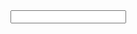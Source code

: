 <?xml version="1.0" encoding="UTF-8" standalone="no"?>
<process version="5.1.002">
  <context>
    <input/>
    <output/>
    <macros/>
  </context>
  <operator activated="true" class="process" compatibility="5.1.002" expanded="true" name="Process">
    <process expanded="true" height="370" width="748">
      <operator activated="true" class="retrieve" compatibility="5.1.002" expanded="true" height="60" name="Retrieve (2)" width="90" x="45" y="75">
        <parameter key="repository_entry" value="//Samples/data/Golf"/>
      </operator>
      <operator activated="true" class="set_role" compatibility="5.1.002" expanded="true" height="76" name="Set Role" width="90" x="179" y="75">
        <parameter key="name" value="Outlook"/>
        <parameter key="target_role" value="cluster"/>
        <list key="set_additional_roles"/>
      </operator>
      <operator activated="true" class="collect" compatibility="5.1.002" expanded="true" height="60" name="Collect (2)" width="90" x="179" y="210"/>
      <operator activated="true" class="remember" compatibility="5.1.002" expanded="true" height="60" name="Remember (2)" width="90" x="313" y="210">
        <parameter key="name" value="m1"/>
        <parameter key="io_object" value="Collection"/>
      </operator>
      <operator activated="true" class="loop_clusters" compatibility="5.1.002" expanded="true" height="94" name="Loop Clusters" width="90" x="313" y="75">
        <process expanded="true" height="559" width="720">
          <operator activated="true" class="x_validation" compatibility="5.1.002" expanded="true" height="112" name="Validation (2)" width="90" x="45" y="30">
            <parameter key="number_of_validations" value="3"/>
            <parameter key="sampling_type" value="shuffled sampling"/>
            <process expanded="true" height="559" width="335">
              <operator activated="true" class="k_nn" compatibility="5.1.002" expanded="true" height="76" name="k-NN (3)" width="90" x="122" y="30">
                <parameter key="k" value="9"/>
                <parameter key="weighted_vote" value="true"/>
              </operator>
              <connect from_port="training" to_op="k-NN (3)" to_port="training set"/>
              <connect from_op="k-NN (3)" from_port="model" to_port="model"/>
              <connect from_op="k-NN (3)" from_port="exampleSet" to_port="through 1"/>
              <portSpacing port="source_training" spacing="0"/>
              <portSpacing port="sink_model" spacing="0"/>
              <portSpacing port="sink_through 1" spacing="0"/>
              <portSpacing port="sink_through 2" spacing="0"/>
            </process>
            <process expanded="true" height="559" width="335">
              <operator activated="true" class="apply_model" compatibility="5.1.002" expanded="true" height="76" name="Apply Model (2)" width="90" x="45" y="30">
                <list key="application_parameters"/>
              </operator>
              <operator activated="true" class="find_threshold" compatibility="5.1.002" expanded="true" height="76" name="Find Threshold (3)" width="90" x="179" y="30">
                <parameter key="misclassification_costs_second" value="1.4"/>
              </operator>
              <operator activated="true" class="apply_threshold" compatibility="5.1.002" expanded="true" height="76" name="Apply Threshold (3)" width="90" x="45" y="210"/>
              <operator activated="true" class="performance" compatibility="5.1.002" expanded="true" height="76" name="Performance (4)" width="90" x="179" y="210"/>
              <connect from_port="model" to_op="Apply Model (2)" to_port="model"/>
              <connect from_port="test set" to_op="Apply Model (2)" to_port="unlabelled data"/>
              <connect from_op="Apply Model (2)" from_port="labelled data" to_op="Find Threshold (3)" to_port="example set"/>
              <connect from_op="Find Threshold (3)" from_port="example set" to_op="Apply Threshold (3)" to_port="example set"/>
              <connect from_op="Find Threshold (3)" from_port="threshold" to_op="Apply Threshold (3)" to_port="threshold"/>
              <connect from_op="Apply Threshold (3)" from_port="example set" to_op="Performance (4)" to_port="labelled data"/>
              <connect from_op="Performance (4)" from_port="performance" to_port="averagable 1"/>
              <portSpacing port="source_model" spacing="0"/>
              <portSpacing port="source_test set" spacing="0"/>
              <portSpacing port="source_through 1" spacing="0"/>
              <portSpacing port="source_through 2" spacing="0"/>
              <portSpacing port="sink_averagable 1" spacing="0"/>
              <portSpacing port="sink_averagable 2" spacing="0"/>
            </process>
          </operator>
          <operator activated="true" class="multiply" compatibility="5.1.002" expanded="true" height="94" name="Multiply" width="90" x="179" y="75"/>
          <operator activated="true" class="recall" compatibility="5.1.002" expanded="true" height="60" name="Recall" width="90" x="112" y="255">
            <parameter key="name" value="m1"/>
            <parameter key="io_object" value="Collection"/>
          </operator>
          <operator activated="true" class="collect" compatibility="5.1.002" expanded="true" height="94" name="Collect" width="90" x="380" y="255">
            <parameter key="unfold" value="true"/>
          </operator>
          <operator activated="true" class="remember" compatibility="5.1.002" expanded="true" height="60" name="Remember" width="90" x="514" y="255">
            <parameter key="name" value="m1"/>
            <parameter key="io_object" value="Collection"/>
          </operator>
          <connect from_port="cluster subset" to_op="Validation (2)" to_port="training"/>
          <connect from_op="Validation (2)" from_port="model" to_port="out 1"/>
          <connect from_op="Validation (2)" from_port="averagable 1" to_op="Multiply" to_port="input"/>
          <connect from_op="Multiply" from_port="output 1" to_op="Collect" to_port="input 1"/>
          <connect from_op="Multiply" from_port="output 2" to_port="out 2"/>
          <connect from_op="Recall" from_port="result" to_op="Collect" to_port="input 2"/>
          <connect from_op="Collect" from_port="collection" to_op="Remember" to_port="store"/>
          <portSpacing port="source_cluster subset" spacing="0"/>
          <portSpacing port="source_in 1" spacing="0"/>
          <portSpacing port="sink_out 1" spacing="0"/>
          <portSpacing port="sink_out 2" spacing="0"/>
          <portSpacing port="sink_out 3" spacing="0"/>
        </process>
      </operator>
      <operator activated="true" class="recall" compatibility="5.1.002" expanded="true" height="60" name="Recall (2)" width="90" x="679" y="101">
        <parameter key="name" value="m1"/>
        <parameter key="io_object" value="Collection"/>
      </operator>
      <connect from_op="Retrieve (2)" from_port="output" to_op="Set Role" to_port="example set input"/>
      <connect from_op="Set Role" from_port="example set output" to_op="Loop Clusters" to_port="example set"/>
      <connect from_op="Collect (2)" from_port="collection" to_op="Remember (2)" to_port="store"/>
      <connect from_op="Loop Clusters" from_port="out 1" to_port="result 1"/>
      <connect from_op="Loop Clusters" from_port="out 2" to_port="result 2"/>
      <connect from_op="Recall (2)" from_port="result" to_port="result 3"/>
      <portSpacing port="source_input 1" spacing="0"/>
      <portSpacing port="sink_result 1" spacing="0"/>
      <portSpacing port="sink_result 2" spacing="0"/>
      <portSpacing port="sink_result 3" spacing="0"/>
      <portSpacing port="sink_result 4" spacing="0"/>
    </process>
  </operator>
</process>